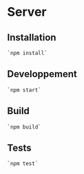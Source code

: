 # Server

## Installation
````
`npm install`
```` 
## Developpement
````
`npm start`
```` 
## Build
````
`npm build`
```` 
## Tests
````
`npm test`
```` 

